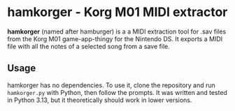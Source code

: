 # hamkorger - Korg M01 MIDI extractor

**hamkorger** (named after hamburger) is a a MIDI extraction tool for .sav files from the Korg M01 game-app-thingy for the Nintendo DS. It exports a MIDI file with all the notes of a selected song from a save file.

## Usage

hamkorger has no dependencies. To use it, clone the repository and run `hamkorger.py` with Python, then follow the prompts. It was written and tested in Python 3.13, but it theoretically should work in lower versions.
